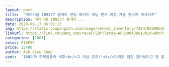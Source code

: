```yaml
---
layout: post 
title:  "메리바움 109377 올데이 밴딩 와이드 데님 팬츠 여성 가을 청바지 빅사이즈" 
description: 메리바움 109377 올데이 ..
date: 2020-09-17 06:01:13 
img: https://static.coupangcdn.com/image/vendor_inventory/7d8d/82089bbbbe4d6d8f48f55ea6883c01c0744e64bd1b8e6a3050528c5630da.jpg 
linkUrl: https://link.coupang.com/re/AFFSDP?lptag=AF3600438&subid=ahnPublicAsk&pageKey=2038596509&itemId=3466248963&vendorItemId=71452604944&traceid=V0-113-14c9547258706a41 
categories: [1001] 
color: F15F5F 
price: 13400 
author: Ask View Shop 
cont:  "160이하 하체통통족 비추<br/>그 이상 강추!!<br/>다리도 엄청 길어보이고 짱 좋아요 ㅎㅎ<br/>바지 너무 이쁩니다<br/>밴딩바지라 엄청 편해용 ㅎㅎ<br/>사계절내내 입기좋은 바지예용 ㅎㅎ<br/>살짝 서늘해지는 지금날씨에 색상만 다른게 있다면 맨날입을것같음<br/>재질이나 마감 가격대비 완전대만족<br/>제가 너무 마른편이 아닌데도 잘맞고<br/>제가 찾던 스타일<br/>지인 가족 추천해주고 싶음<br/>통이 넓은 만큼 편함<br/>편안하게 입고다니기 딱 굿굿<br/>" 
---
```

